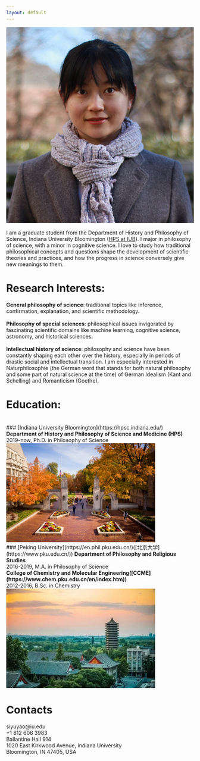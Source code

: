 ```yaml
---
layout: default
---
```


<img src="https://github.com/SiyuYaoGY/SiyuYaoGY.github.io/blob/main/Siyuyao.JPG?raw=true">

I am a graduate student from the Department of History and Philosophy of Science, Indiana University Bloomington ([HPS at IUB](https://hpsc.indiana.edu/)). I major in philosophy of science, with a minor in cognitive science. I love to study how traditional philosophical concepts and questions shape the development of scientific theories and practices, and how the progress in science conversely give new meanings to them.

<h1 id="Research Interests">Research Interests:</h1>

<strong>General philosophy of science</strong>: traditional topics like inference, confirmation, explanation, and scientific methodology.
<br>
<br>
<strong>Philosophy of special sciences</strong>: philosophical issues invigorated by fascinating scientific domains like machine learning, cognitive science, astronomy, and historical sciences.
<br>
<br>
<strong>Intellectual history of science</strong>: philosophy and science have been constantly shaping each other over the history, especially in periods of drastic social and intellectual transition. I am especially interested in Naturphilosophie (the German word that stands for both natural philosophy and some part of natural science at the time) of German Idealism (Kant and Schelling) and Romanticism (Goethe).

<h1 id="Education">Education:</h1>

<br>
### [Indiana University Bloomington](https://hpsc.indiana.edu/)
<strong>Department of History and Philosophy of Science and Medicine (HPS)</strong>
<br>
2019-now, Ph.D. in Philosophy of Science
<br>
<img src="https://github.com/SiyuYaoGY/SiyuYaoGY.github.io/blob/main/IUB.jpg?raw=true" width="400">
<br>
### [Peking University](https://en.phil.pku.edu.cn/)([北京大学](https://www.pku.edu.cn/))
<strong>Department of Philosophy and Religious Studies</strong>
<br>
2016-2019, M.A. in Philosophy of Science
<br>
<strong>College of Chemistry and Molecular Engineering([CCME](https://www.chem.pku.edu.cn/en/index.htm))</strong>
<br>
2012-2016, B.Sc. in Chemistry
<br>
<img src="https://github.com/SiyuYaoGY/SiyuYaoGY.github.io/blob/main/PKU.jpg?raw=true" width="400">

<h1 id="Contacts">Contacts</h1>
siyuyao@iu.edu
<br>
+1 812 606 3983
<br>
Ballantine Hall 914
<br>
1020 East Kirkwood Avenue, Indiana University
<br>
Bloomington, IN 47405, USA
